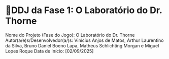 # 📃DDJ da Fase 1: O Laboratório do Dr. Thorne

Nome do Projeto (Fase do Jogo): O Laboratório do Dr. Thorne
Autor(a/e)s/Desenvolvedor(a/)s: Vinícius Anjos de Matos, Arthur Laurentino da Silva, Bruno Daniel Boeno Lapa, Matheus Schlichting Morgan e Miguel Lopes Roque 
Data de Início: [02/09/2025]